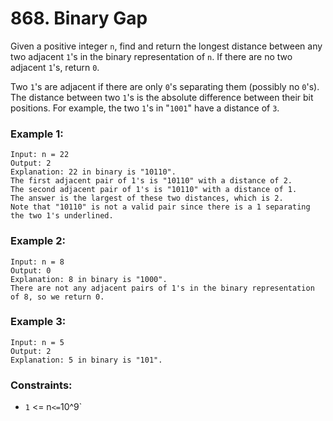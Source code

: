 # 868. Binary Gap

Given a positive integer `n`, find and return the longest distance between any two adjacent `1`'s in the binary representation of `n`. If there are no two adjacent `1`'s, return `0`.

Two `1`'s are adjacent if there are only `0`'s separating them (possibly no `0`'s). The distance between two `1`'s is the absolute difference between their bit positions. For example, the two `1`'s in "`1001`" have a distance of `3`.

### Example 1:

```
Input: n = 22
Output: 2
Explanation: 22 in binary is "10110".
The first adjacent pair of 1's is "10110" with a distance of 2.
The second adjacent pair of 1's is "10110" with a distance of 1.
The answer is the largest of these two distances, which is 2.
Note that "10110" is not a valid pair since there is a 1 separating the two 1's underlined.
```

### Example 2:

```
Input: n = 8
Output: 0
Explanation: 8 in binary is "1000".
There are not any adjacent pairs of 1's in the binary representation of 8, so we return 0.
```

### Example 3:

```
Input: n = 5
Output: 2
Explanation: 5 in binary is "101".
```

### Constraints:

- `1` <= n` <= `10^9`
